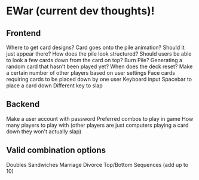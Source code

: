 # EWar (current dev thoughts)!

## Frontend
Where to get card designs?
Card goes onto the pile animation? Should it just appear there?
How does the pile look structured? Should users be able to look a few cards down from the card on top?
Burn Pile? 
Generating a random card that hasn't been played yet?
When does the deck reset?
Make a certain number of other players based on user settings
Face cards requiring cards to be placed down by one user
Keyboard input
Spacebar to place a card down
Different key to slap

## Backend
Make a user account with password
Preferred combos to play in game
How many players to play with (other players are just computers playing a card down they won't actually slap)

## Valid combination options
Doubles
Sandwiches
Marriage
Divorce
Top/Bottom
Sequences (add up to 10)
